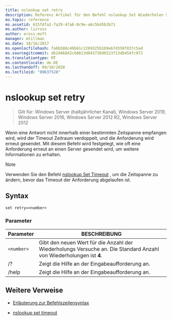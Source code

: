 ```yaml
---
title: nslookup set retry
description: Referenz Artikel für den Befehl nslookup Set Wiederholen Sie, mit dem die Anzahl der Versuche zum Abrufen von Informationen von einem angegebenen Server festgelegt wird.
ms.topic: reference
ms.assetid: 615fdfa2-fa29-47a8-8c9e-a6c5b45b3b71
ms.author: lizross
author: eross-msft
manager: mtillman
ms.date: 10/16/2017
ms.openlocfilehash: fa8b588c49b61c2269325b1b9e67d350f837c5ad
ms.sourcegitcommit: db2d46842c68813d043738d6523f13d8454fc972
ms.translationtype: MT
ms.contentlocale: de-DE
ms.lasthandoff: 09/10/2020
ms.locfileid: "89637528"
---
```

# <a name="nslookup-set-retry"></a>nslookup set retry

> Gilt für: Windows Server (halbjährlicher Kanal), Windows Server 2019, Windows Server 2016, Windows Server 2012 R2, Windows Server 2012

Wenn eine Antwort nicht innerhalb einer bestimmten Zeitspanne empfangen wird, wird der Timeout Zeitraum verdoppelt, und die Anforderung wird erneut gesendet. Mit diesem Befehl wird festgelegt, wie oft eine Anforderung erneut an einen Server gesendet wird, um weitere Informationen zu erhalten.

> [!NOTE]
> Verwenden Sie den Befehl [nslookup Set Timeout](nslookup-set-timeout.md) , um die Zeitspanne zu ändern, bevor das Timeout der Anforderung abgelaufen ist.

## <a name="syntax"></a>Syntax

```
set retry=<number>
```

### <a name="parameters"></a>Parameter

| Parameter | BESCHREIBUNG |
| ---------- | ---------- |
| `<number>` | Gibt den neuen Wert für die Anzahl der Wiederholungs Versuche an. Die Standard Anzahl von Wiederholungen ist **4**. |
| /? | Zeigt die Hilfe an der Eingabeaufforderung an. |
| /help | Zeigt die Hilfe an der Eingabeaufforderung an. |

## <a name="additional-references"></a>Weitere Verweise

- [Erläuterung zur Befehlszeilensyntax](command-line-syntax-key.md)

- [nslookup set timeout](nslookup-set-timeout.md)
